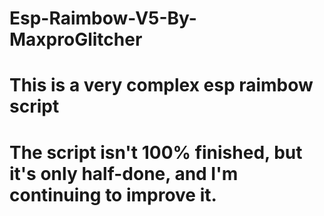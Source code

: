 # Esp-Raimbow-V5-By-MaxproGlitcher
# This is a very complex esp raimbow script 
# The script isn't 100% finished, but it's only half-done, and I'm continuing to improve it. 



